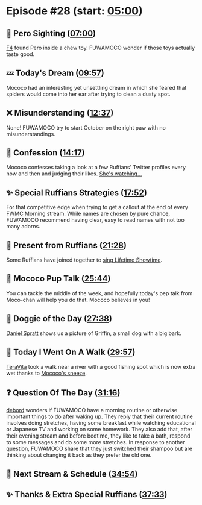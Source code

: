 # Episode #28 (start: [05:00](https://youtu.be/gwjuPSwi2Ho?t=05m00s))

## 👀 Pero Sighting ([07:00](https://youtu.be/gwjuPSwi2Ho?t=07m00s))

[F4](https://twitter.com/ThiemkeAndreas/status/1707068904848162865) found Pero inside a chew toy. FUWAMOCO wonder if those toys actually taste good.

## 💤 Today's Dream ([09:57](https://youtu.be/gwjuPSwi2Ho?t=09m57s))

Mococo had an interesting yet unsettling dream in which she feared that spiders would come into her ear after trying to clean a dusty spot.

## ❌ Misunderstanding ([12:37](https://youtu.be/gwjuPSwi2Ho?t=12m37s))

None! FUWAMOCO try to start October on the right paw with no misunderstandings.

## 🙊 Confession ([14:17](https://youtu.be/gwjuPSwi2Ho?t=14m17s))

Mococo confesses taking a look at a few Ruffians' Twitter profiles every now and then and judging their likes. [She's watching…](https://twitter.com/FUWAMOCO_en/status/1709506881713328271)

## ✨ Special Ruffians Strategies ([17:52](https://youtu.be/gwjuPSwi2Ho?t=17m52s))

For that competitive edge when trying to get a callout at the end of every FWMC Morning stream. While names are chosen by pure chance, FUWAMOCO recommend having clear, easy to read names with not too many adorns.

## 🐾 Present from Ruffians ([21:28](https://youtu.be/gwjuPSwi2Ho?t=21m28s))

Some Ruffians have joined together to [sing Lifetime Showtime](https://twitter.com/Ruffian5000/status/1708479258354434288).

## 📣 Mococo Pup Talk ([25:44](https://youtu.be/gwjuPSwi2Ho?t=25m44s))

You can tackle the middle of the week, and hopefully today's pep talk from Moco-chan will help you do that. Mococo believes in you!

## 🐶 Doggie of the Day ([27:38](https://youtu.be/gwjuPSwi2Ho?t=27m38s))

[Daniel Spratt](https://twitter.com/Sprattacus115/status/1701062999111299503) shows us a picture of Griffin, a small dog with a big bark.

## 🚶 Today I Went On A Walk ([29:57](https://youtu.be/gwjuPSwi2Ho?t=29m57s))

[TeraVita](https://twitter.com/TeraEtVita/status/1703828403017716177) took a walk near a river with a good fishing spot which is now extra wet thanks to [Mococo's sneeze](https://youtu.be/gwjuPSwi2Ho?t=1816).

## ❓ Question Of The Day ([31:16](https://youtu.be/gwjuPSwi2Ho?t=31m16s))

[debord](https://twitter.com/debordble/status/1705714338550669601) wonders if FUWAMOCO have a morning routine or otherwise important things to do after waking up. They reply that their current routine involves doing stretches, having some breakfast while watching educational or Japanese TV and working on some homework. They also add that, after their evening stream and before bedtime, they like to take a bath, respond to some messages and do some more stretches. In response to another question, FUWAMOCO share that they just switched their shampoo but are thinking about changing it back as they prefer the old one.

## 📅 Next Stream & Schedule ([34:54](https://youtu.be/gwjuPSwi2Ho?t=34m54s))

## ✨ Thanks & Extra Special Ruffians ([37:33](https://youtu.be/gwjuPSwi2Ho?t=37m33s))
